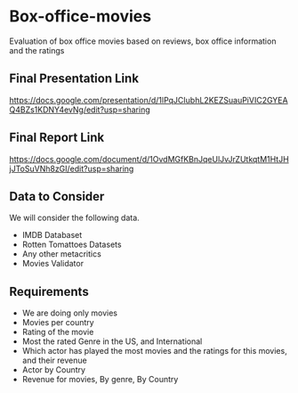 # Box-office-movies
Evaluation of box office movies based on reviews, box office information and the ratings

## Final Presentation Link
https://docs.google.com/presentation/d/1lPqJCIubhL2KEZSuauPiVIC2GYEAQ4BZs1KDNY4evNg/edit?usp=sharing

## Final Report Link
https://docs.google.com/document/d/1OvdMGfKBnJqeUlJvJrZUtkqtM1HtJHjJToSuVNh8zGI/edit?usp=sharing

## Data to Consider 

We will consider the following data. 

- IMDB Databaset
- Rotten Tomattoes Datasets 
- Any other metacritics
- Movies Validator

## Requirements 

- We are doing only movies
- Movies per country
- Rating of the movie 
- Most the rated Genre in the US, and International 
- Which actor has played the most movies and the ratings for this movies, and their revenue
- Actor by Country 
- Revenue for movies, By genre, By Country




